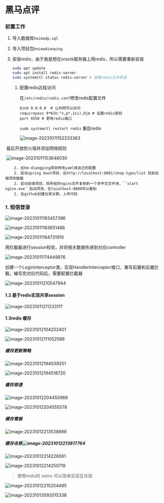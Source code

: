 # 黑马点评

### 前置工作

1. 导入数据库``heimadp.sql``

2. 导入项目包``heimadianping``

3. 安装redis，由于我是想在oracle服务器上用redis，所以需要重新安装

   ````bash
   sudo apt update
   sudo apt install redis-server
   sudo systemctl status redis-server # 查看redis允许状态
   ````

   1) 配置redis远程访问

      在``/etc/redis/redis.conf``修改redis配置文件

      ````
      bind 0.0.0.0  # 让外网可以访问
      requirepass 9*NJU:^v,p*,1si),Djm # 设置redis密码
      port 6550 # 更改redis端口
      ````

      ``sudo systemctl restart redis`` 重启redis

      ![image-20231011152233363](C:\Users\Arutorialo\AppData\Roaming\Typora\typora-user-images\image-20231011152233363.png)

​				最后开放防火墙并添加网络规则

​				![image-20231011153648030](C:\Users\Arutorialo\AppData\Roaming\Typora\typora-user-images\image-20231011153648030.png)

		2. 在hm-diangping项目修改yaml成自己的配置
		2. 启动spring boot项目，在http://localhost:8081/shop-type/list 找到后端项目数据
		2. 启动前端项目，将所给的nginx文件复制到一个非中文文件夹，``start nginx.exe``启动项目，在localhost:8080可以看到
		2. 在github创建仓库关联，上传代码

### 1. 短信登录

![image-20231011163457396](C:\Users\Arutorialo\AppData\Roaming\Typora\typora-user-images\image-20231011163457396.png)

![image-20231011163651486](C:\Users\Arutorialo\AppData\Roaming\Typora\typora-user-images\image-20231011163651486.png)

![image-20231011164731910](C:\Users\Arutorialo\AppData\Roaming\Typora\typora-user-images\image-20231011164731910.png)

 用拦截器进行session校验，并将相关数据传递到对应controller

![image-20231011174449876](C:\Users\Arutorialo\AppData\Roaming\Typora\typora-user-images\image-20231011174449876.png)

创建一个LoginInterceptor类，实现HandlerInterceptor接口，重写前置和后置拦截，编写完对应代码后，需要配置拦截器



![image-20231011210547944](C:\Users\Arutorialo\AppData\Roaming\Typora\typora-user-images\image-20231011210547944.png)

#### 1.2 基于redis实现共享session

![image-20231011211233117](C:\Users\Arutorialo\AppData\Roaming\Typora\typora-user-images\image-20231011211233117.png)



#### 1.3redis 缓存

![image-20231012104202401](C:\Users\Arutorialo\AppData\Roaming\Typora\typora-user-images\image-20231012104202401.png)

![image-20231012111052586](C:\Users\Arutorialo\AppData\Roaming\Typora\typora-user-images\image-20231012111052586.png)

##### 缓存更新策略

![image-20231012194039251](C:\Users\Arutorialo\AppData\Roaming\Typora\typora-user-images\image-20231012194039251.png)

![image-20231012194518720](C:\Users\Arutorialo\AppData\Roaming\Typora\typora-user-images\image-20231012194518720.png)

##### 缓存穿透

![image-20231012204450966](C:\Users\Arutorialo\AppData\Roaming\Typora\typora-user-images\image-20231012204450966.png)

![image-20231012204555578](C:\Users\Arutorialo\AppData\Roaming\Typora\typora-user-images\image-20231012204555578.png)

##### 缓存雪崩

![image-20231012213538698](C:\Users\Arutorialo\AppData\Roaming\Typora\typora-user-images\image-20231012213538698.png)

##### 缓存击穿![image-20231012213817764](C:\Users\Arutorialo\AppData\Roaming\Typora\typora-user-images\image-20231012213817764.png)

![image-20231012214226061](C:\Users\Arutorialo\AppData\Roaming\Typora\typora-user-images\image-20231012214226061.png)

![image-20231012214250719](C:\Users\Arutorialo\AppData\Roaming\Typora\typora-user-images\image-20231012214250719.png)

> 使用redis的 setnx 可以简单实现互斥锁

![image-20231012215204495](C:\Users\Arutorialo\AppData\Roaming\Typora\typora-user-images\image-20231012215204495.png)

![image-20231013092015338](C:\Users\Arutorialo\AppData\Roaming\Typora\typora-user-images\image-20231013092015338.png)
